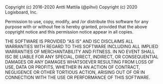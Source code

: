 Copyright (c) 2016-2020 Antti Mattila (@pihvi)
Copyright (c) 2020 Logixboard, Inc.

Permission to use, copy, modify, and /or distribute this software for any
purpose with or without fee is hereby granted, provided that the above copyright
notice and this permission notice appear in all copies.

THE SOFTWARE IS PROVIDED "AS IS" AND ISC DISCLAIMS ALL WARRANTIES WITH REGARD TO
THIS SOFTWARE INCLUDING ALL IMPLIED WARRANTIES OF MERCHANTABILITY AND FITNESS.
IN NO EVENT SHALL ISC BE LIABLE FOR ANY SPECIAL, DIRECT, INDIRECT, OR
CONSEQUENTIAL DAMAGES OR ANY DAMAGES WHATSOEVER RESULTING FROM LOSS OF USE, DATA
OR PROFITS, WHETHER IN AN ACTION OF CONTRACT, NEGLIGENCE OR OTHER TORTIOUS
ACTION, ARISING OUT OF OR IN CONNECTION WITH THE USE OR PERFORMANCE OF THIS
SOFTWARE.
